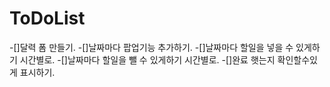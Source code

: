 # ToDoList

-[]달력 폼 만들기.
-[]날짜마다 팝업기능 추가하기.
-[]날짜마다 할일을 넣을 수 있게하기 시간별로.
-[]날짜마다 할일을 뺄 수 있게하기 시간별로.
-[]완료 햇는지 확인할수있게 표시하기.

